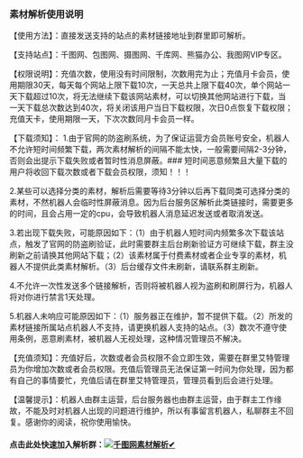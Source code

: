 ### 素材解析使用说明

【使用方法】：直接发送支持的站点的素材链接地址到群里即可解析。

【支持站点】：千图网、包图网、摄图网、千库网、熊猫办公、我图网VIP专区。

【权限说明】：充值次数，使用没有时间限制，次数用完为止；充值月卡会员，使用期限30天，每天每个网站上限下载10次，一天总共上限下载40次，单个网站一天下载超过10次，将无法继续下载该网站素材，可以切换其他网站进行下载，当一天下载总次数达到40次，将关闭该用户当日下载权限，次日0点恢复下载权限；充值天卡，使用期限一天，下次次数同月卡会员一样。

【下载须知】：
1.由于官网的防盗刷系统，为了保证运营方会员账号安全，机器人不允许短时间频繁下载，两次素材解析的间隔不能太快，一般需要间隔2-3分钟，否则会出提示下载失败或者暂时性消息屏蔽。### 短时间恶意频繁且大量下载的用户将收回下载次数或者下载会员权限，须知！！！

2.某些可以选择分类的素材，解析后需要等待3分钟以后再下载同类可选择分类的素材，不然机器人会临时性屏蔽消息。因为后台服务区解析此类链接时，需要更多的时间，且会占用一定的cpu，会导致机器人消息延迟发送或者取消发送。

3.若出现下载失败，可能原因如下：（1）由于机器人短时间内频繁多次下载该站点，触发了官网的防盗刷验证，此时需要群主后台刷新验证方可继续下载，群主没刷新之前请换其他网站下载；（2）该素材属于付费素材或者企业专享的素材，机器人不提供此类素材解析。（3）后台缓存文件未刷新，请联系群主刷新。

4.不允许一次性发送多个链接解析，否则将被机器人视为盗刷和刷屏行为，机器人将对你进行禁言1天处理。

5.机器人未响应可能原因如下：（1）服务器正在维护，暂不提供下载。（2）所发的素材链接所属站点机器人不支持，请更换机器人支持的站点。（3）数次不遵守使用条例，恶意刷素材，被机器人无视处理，这种情况管理员不解决。

【充值须知】：充值好后，次数或者会员权限不会立即生效，需要在群里艾特管理员为你增加次数或者会员权限。充值后管理员无法保证第一时间为你处理，因为都有自己的事情要忙，充值后请在群里艾特管理员，管理员看到后会进行处理。

【温馨提示】：机器人由群主运营，后台服务器也由群主运营，由于群主工作缘故，不能及时对机器人出现的问题进行维护，所以有事留言机器人，私聊群主不回复。感谢你的阅读，祝你使用愉快。

#### 点击此处快速加入解析群：<a target="_blank" href="https://qm.qq.com/cgi-bin/qm/qr?k=4SJ_EHTtjWd_JaMrzA5XHIzzrrcWFOSe&jump_from=webapi"><img border="0" src="//pub.idqqimg.com/wpa/images/group.png" alt="千图网素材解析✔" title="千图网素材解析✔"></a>

